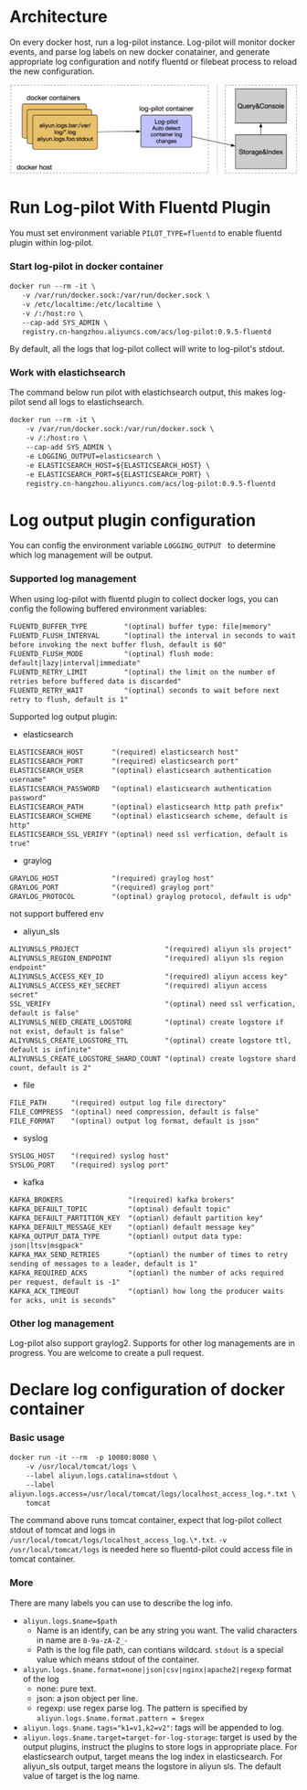 Architecture
============

On every docker host, run a log-pilot instance. Log-pilot will monitor docker events, and parse log labels on new docker conatainer, and generate appropriate log configuration and notify fluentd or filebeat process to reload the new configuration.

![Architecture](architecture.png)

Run Log-pilot With Fluentd Plugin
=================================

You must set environment variable ```PILOT_TYPE=fluentd``` to enable fluentd plugin within log-pilot.

### Start log-pilot in docker container

```
docker run --rm -it \
   -v /var/run/docker.sock:/var/run/docker.sock \
   -v /etc/localtime:/etc/localtime \
   -v /:/host:ro \
   --cap-add SYS_ADMIN \
   registry.cn-hangzhou.aliyuncs.com/acs/log-pilot:0.9.5-fluentd
```

By default, all the logs that log-pilot collect will write to log-pilot's stdout. 

### Work with elastichsearch

The command below run pilot with elastichsearch output, this makes log-pilot send all logs to elastichsearch.

```
docker run --rm -it \
    -v /var/run/docker.sock:/var/run/docker.sock \
    -v /:/host:ro \
    --cap-add SYS_ADMIN \
    -e LOGGING_OUTPUT=elasticsearch \
    -e ELASTICSEARCH_HOST=${ELASTICSEARCH_HOST} \
    -e ELASTICSEARCH_PORT=${ELASTICSEARCH_PORT} \
    registry.cn-hangzhou.aliyuncs.com/acs/log-pilot:0.9.5-fluentd
```

Log output plugin configuration
===============================

You can config the environment variable ```LOGGING_OUTPUT ``` to determine which log management will be output.

### Supported log management

When using log-pilot with fluentd plugin to collect docker logs, you can config the following buffered environment variables:

```
FLUENTD_BUFFER_TYPE         "(optinal) buffer type: file|memory"
FLUENTD_FLUSH_INTERVAL      "(optinal) the interval in seconds to wait before invoking the next buffer flush, default is 60"
FLUENTD_FLUSH_MODE          "(optinal) flush mode: default|lazy|interval|immediate"
FLUENTD_RETRY_LIMIT         "(optinal) the limit on the number of retries before buffered data is discarded"
FLUENTD_RETRY_WAIT          "(optinal) seconds to wait before next retry to flush, default is 1"
```

Supported log output plugin:

- elasticsearch

```
ELASTICSEARCH_HOST       "(required) elasticsearch host"
ELASTICSEARCH_PORT       "(required) elasticsearch port"
ELASTICSEARCH_USER       "(optinal) elasticsearch authentication username"
ELASTICSEARCH_PASSWORD   "(optinal) elasticsearch authentication password"
ELASTICSEARCH_PATH       "(optinal) elasticsearch http path prefix"
ELASTICSEARCH_SCHEME     "(optinal) elasticsearch scheme, default is http"
ELASTICSEARCH_SSL_VERIFY "(optinal) need ssl verfication, default is true"
```

- graylog

```
GRAYLOG_HOST             "(required) graylog host"
GRAYLOG_PORT             "(required) graylog port"
GRAYLOG_PROTOCOL         "(optinal) graylog protocol, default is udp"
```

not support buffered env

- aliyun_sls

```
ALIYUNSLS_PROJECT                     "(required) aliyun sls project"
ALIYUNSLS_REGION_ENDPOINT             "(required) aliyun sls region endpoint"
ALIYUNSLS_ACCESS_KEY_ID               "(required) aliyun access key"
ALIYUNSLS_ACCESS_KEY_SECRET           "(required) aliyun access secret"
SSL_VERIFY                            "(optinal) need ssl verfication, default is false"
ALIYUNSLS_NEED_CREATE_LOGSTORE        "(optinal) create logstore if not exist, default is false"
ALIYUNSLS_CREATE_LOGSTORE_TTL         "(optinal) create logstore ttl, default is infinite"
ALIYUNSLS_CREATE_LOGSTORE_SHARD_COUNT "(optinal) create logstore shard count, default is 2"
```

- file

```
FILE_PATH      "(required) output log file directory"
FILE_COMPRESS  "(optinal) need compression, default is false"
FILE_FORMAT    "(optinal) output log format, default is json"
```

- syslog

```
SYSLOG_HOST    "(required) syslog host"
SYSLOG_PORT    "(required) syslog port"
```

- kafka

```
KAFKA_BROKERS                "(required) kafka brokers"
KAFKA_DEFAULT_TOPIC          "(optinal) default topic"
KAFKA_DEFAULT_PARTITION_KEY  "(optianl) default partition key"
KAFKA_DEFAULT_MESSAGE_KEY    "(optianl) default message key"
KAFKA_OUTPUT_DATA_TYPE       "(optianl) output data type: json|ltsv|msgpack"
KAFKA_MAX_SEND_RETRIES       "(optianl) the number of times to retry sending of messages to a leader, default is 1"
KAFKA_REQUIRED_ACKS          "(optianl) the number of acks required per request, default is -1"
KAFKA_ACK_TIMEOUT            "(optianl) how long the producer waits for acks, unit is seconds"
```

### Other log management

Log-pilot also support graylog2. Supports for other log managements are in progress. You are welcome to create a pull request.

Declare log configuration of docker container
=============================================

### Basic usage

```
docker run -it --rm  -p 10080:8080 \
    -v /usr/local/tomcat/logs \
    --label aliyun.logs.catalina=stdout \
    --label aliyun.logs.access=/usr/local/tomcat/logs/localhost_access_log.*.txt \
    tomcat
```

The command above runs tomcat container, expect that log-pilot collect stdout of tomcat and logs in `/usr/local/tomcat/logs/localhost_access_log.\*.txt`. `-v /usr/local/tomcat/logs` is needed here so fluentd-pilot could access file in tomcat container.

### More

There are many labels you can use to describe the log info. 

- `aliyun.logs.$name=$path`
    - Name is an identify, can be any string you want. The valid characters in name are `0-9a-zA-Z_-`
    - Path is the log file path, can contians wildcard. `stdout` is a special value which means stdout of the container.
- `aliyun.logs.$name.format=none|json|csv|nginx|apache2|regexp` format of the log
    - none: pure text.
    - json: a json object per line.
    - regexp: use regex parse log. The pattern is specified by `aliyun.logs.$name.format.pattern = $regex`
- `aliyun.logs.$name.tags="k1=v1,k2=v2"`: tags will be appended to log. 
- `aliyun.logs.$name.target=target-for-log-storage`: target is used by the output plugins, instruct the plugins to store
logs in appropriate place. For elasticsearch output, target means the log index in elasticsearch. For aliyun_sls output,
target means the logstore in aliyun sls. The default value of target is the log name.
